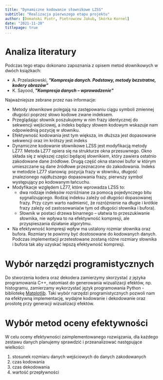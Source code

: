 ```yaml
---
title: "Dynamiczne kodowanie słownikowe LZSS"
subtitle: "Realizacja pierwszego etapu projektu"
author: [Domański Piotr, Pietrowcew Jakub, Skórka Kornel]
date: "2021-11-20"
titlepage: true
...
```


# Analiza literatury

Podczas tego etapu dokonano zapoznania z opisem metod słownikowych w dwóch książkach:

* A. Przelaskowski, ***"Kompresja danych. Podstawy, metody bezstratne, kodery obrazów"***
* K. Sayood, ***"Kompresja danych – wprowadzenie"***

Najważniejsze zebrane przez nas informacje:

* Metody słownikowe polegają na zastępowaniu ciągu symboli zmiennej długości poprzez słowo kodowe zwane indeksem.
* Przeglądając słownik poszukujemy w nim frazy identycznej do sekwencji wejściowej, a indeks będący słowem kodowym wskazuje nam odpowiednią pozycję w słowniku.
* Efektywność kodowania jest tym większa, im dłuższa jest dopasowanie sekwencji oraz im krótszy jest indeks
* Dynamiczne kodowanie słownikowe LZSS jest modyfikacją metody LZ77. Metoda LZ77 opiera się na strukturze okna przesuwnego. Okno składa się z większej części będącej słownikiem, który zawiera ostatnio zakodowane dane źródłowe. Drugą część okna stanowi bufor w którym umieszczane są dane źródłowe przeznaczone do zakodowania. Indeks w metodzie LZ77 stanowią: pozycja frazy w słowniku, długość znalezionego najdłuższego dopasowania frazy, pierwszy symbol występujący po kodowanym łańcuchu.
* Modyfikacje względem LZ77, które wprowadza LZSS to:
	* dwa rodzaje indeksów rozróżniane za pomocą pojedynczego bitu sygnalizującego. Rodzaj indeksu zależy od długości dopasowanej frazy. Przy czym warto nadmienić, że rozróżnienie na długie i krótkie frazy zależy od zastosowania(w tym od długości słownika i bufora).
	* Słownik w postaci drzewa binarnego – ułatwia to przeszukiwanie słownika, nie wpływa to na efektywność kompresji, ale przyspieszania działanie algorytmu.
* Na efektywność kompresji wpływ ma ustalony rozmiar słownika oraz bufora. Rozmiary te powinny być dostosowane do kodowanych danych. Podczas implementacji przetestowane zostaną różne rozmiary słownika i bufora tak aby uzyskać lepszą efektywność kompresji.

# Wybór narzędzi programistycznych

Do stworzenia kodera oraz dekodera zamierzymy skorzystać z języka programowania C++, natomiast do generowania wizualizacji efektów, np. histogramu, zamierzamy wykorzystać język programowania Python - bibliotekę [Matplotlib](https://matplotlib.org/). Taki wybór narzędzi programistycznych pozwoli nam na efektywną implementację, wydajne kodowanie i dekodowanie oraz prostotę przy generacji wizualizacji efektów.

# Wybór metod oceny efektywności

W celu oceny efektywności zaimplementowanego rozwiązania, dla każdego zestawu danych planujemy sprawdzić i przeanalizować następujące wielkości:

1. stosunek rozmiaru danych wejściowych do danych zakodowanych
2. czas kodowania
3. czas dekodowania
4. wartość przepływności
